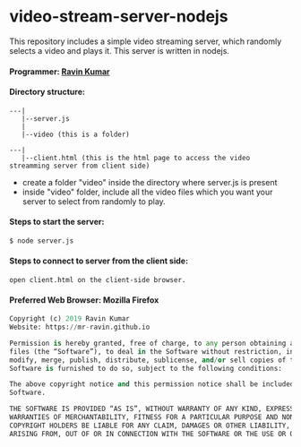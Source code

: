 # video-stream-server-nodejs
This repository includes a simple video streaming server, which randomly selects a video and plays it. This server is written in nodejs.

#### Programmer: [Ravin Kumar](http://mr-ravin.github.io)

#### Directory structure:
```
---|
   |--server.js
   |
   |--video (this is a folder)
   
---|
   |--client.html (this is the html page to access the video streamming server from client side)
```

- create a folder "video" inside the directory where server.js is present
- inside "video" folder, include all the video files which you want your server to select from randomly to play.

#### Steps to start the server:

```python
$ node server.js
```

#### Steps to connect to server from the client side:

```
open client.html on the client-side browser.
````

#### Preferred Web Browser: Mozilla Firefox

```python
Copyright (c) 2019 Ravin Kumar
Website: https://mr-ravin.github.io

Permission is hereby granted, free of charge, to any person obtaining a copy of this software and associated documentation 
files (the “Software”), to deal in the Software without restriction, including without limitation the rights to use, copy, 
modify, merge, publish, distribute, sublicense, and/or sell copies of the Software, and to permit persons to whom the 
Software is furnished to do so, subject to the following conditions:

The above copyright notice and this permission notice shall be included in all copies or substantial portions of the 
Software.

THE SOFTWARE IS PROVIDED “AS IS”, WITHOUT WARRANTY OF ANY KIND, EXPRESS OR IMPLIED, INCLUDING BUT NOT LIMITED TO THE 
WARRANTIES OF MERCHANTABILITY, FITNESS FOR A PARTICULAR PURPOSE AND NONINFRINGEMENT. IN NO EVENT SHALL THE AUTHORS OR 
COPYRIGHT HOLDERS BE LIABLE FOR ANY CLAIM, DAMAGES OR OTHER LIABILITY, WHETHER IN AN ACTION OF CONTRACT, TORT OR OTHERWISE, 
ARISING FROM, OUT OF OR IN CONNECTION WITH THE SOFTWARE OR THE USE OR OTHER DEALINGS IN THE SOFTWARE.
```
